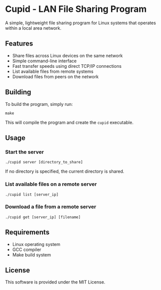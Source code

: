 # Cupid - LAN File Sharing Program

A simple, lightweight file sharing program for Linux systems that operates within a local area network.

## Features

- Share files across Linux devices on the same network
- Simple command-line interface
- Fast transfer speeds using direct TCP/IP connections
- List available files from remote systems
- Download files from peers on the network

## Building

To build the program, simply run:

```
make
```

This will compile the program and create the `cupid` executable.

## Usage

### Start the server

```
./cupid server [directory_to_share]
```

If no directory is specified, the current directory is shared.

### List available files on a remote server

```
./cupid list [server_ip]
```

### Download a file from a remote server

```
./cupid get [server_ip] [filename]
```

## Requirements

- Linux operating system
- GCC compiler
- Make build system

## License

This software is provided under the MIT License. 